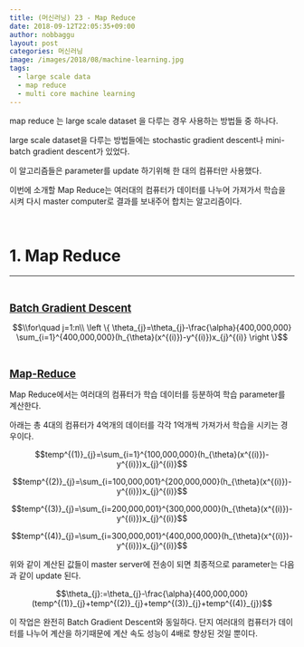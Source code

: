 ```yaml
---
title: (머신러닝) 23 - Map Reduce
date: 2018-09-12T22:05:35+09:00
author: nobbaggu
layout: post
categories: 머신러닝
image: /images/2018/08/machine-learning.jpg
tags:
  - large scale data
  - map reduce
  - multi core machine learning
---
```

map reduce 는 large scale dataset 을 다루는 경우 사용하는 방법들 중 하나다.

large scale dataset을 다루는 방법들에는 stochastic gradient descent나 mini-batch gradient descent가 있었다.

이 알고리즘들은 parameter를 update 하기위해 한 대의 컴퓨터만 사용했다.

이번에 소개할 Map Reduce는 여러대의 컴퓨터가 데이터를 나누어 가져가서 학습을 시켜 다시 master computer로 결과를 보내주어 합치는 알고리즘이다.

&nbsp;

# 1. Map Reduce

* * *

&nbsp;

<span style="text-decoration: underline; font-size: 14pt;"><strong>Batch Gradient Descent</strong></span>

$$\\for\quad j=1:n\\ \left \{ \theta_{j}=\theta_{j}-\frac{\alpha}{400,000,000} \sum_{i=1}^{400,000,000}(h_{\theta}(x^{(i)})-y^{(i)})x_{j}^{(i)} \right \}$$ 

&nbsp;

<span style="text-decoration: underline; font-size: 14pt;"><strong>Map-Reduce</strong></span>

Map Reduce에서는 여러대의 컴퓨터가 학습 데이터를 등분하여 학습 parameter를 계산한다.

아래는 총 4대의 컴퓨터가 4억개의 데이터를 각각 1억개씩 가져가서 학습을 시키는 경우이다.

$$temp^{(1)}_{j}=\sum_{i=1}^{100,000,000}(h_{\theta}(x^{(i)})-y^{(i)})x_{j}^{(i)}$$ 

$$temp^{(2)}_{j}=\sum_{i=100,000,001}^{200,000,000}(h_{\theta}(x^{(i)})-y^{(i)})x_{j}^{(i)}$$ 

$$temp^{(3)}_{j}=\sum_{i=200,000,001}^{300,000,000}(h_{\theta}(x^{(i)})-y^{(i)})x_{j}^{(i)}$$ 

$$temp^{(4)}_{j}=\sum_{i=300,000,001}^{400,000,000}(h_{\theta}(x^{(i)})-y^{(i)})x_{j}^{(i)}$$ 

위와 같이 계산된 값들이 master server에 전송이 되면 최종적으로 parameter는 다음과 같이 update 된다.

$$\theta_{j}:=\theta_{j}-\frac{\alpha}{400,000,000}(temp^{(1)}_{j}+temp^{(2)}_{j}+temp^{(3)}_{j}+temp^{(4)}_{j})$$ 

이 작업은 완전히 Batch Gradient Descent와 동일하다. 단지 여러대의 컴퓨터가 데이터를 나누어 계산을 하기때문에 계산 속도 성능이 4배로 향상된 것일 뿐이다.

&nbsp;

&nbsp;

&nbsp;

&nbsp;